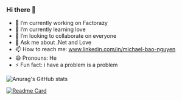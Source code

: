 ### Hi there 👋
- 🔭 I’m currently working on Factorazy
- 🌱 I’m currently learning love
- 👯 I’m looking to collaborate on everyone
- 💬 Ask me about .Net and Love
- 📫 How to reach me: www.linkedin.com/in/michael-bao-nguyen
- 😄 Pronouns: He
- ⚡ Fun fact: i have a problem is a problem

![Anurag's GitHub stats](https://github-readme-stats.vercel.app/api?username=Michael-Bao-Nguyen&show_icons=true&theme=radical)

[![Readme Card](https://github-readme-stats.vercel.app/api/pin/?username=Michael-Bao-Nguyen&repo=github-readme-stats)](https://github.com/Michael-Bao-Nguyen/github-readme-stats)
